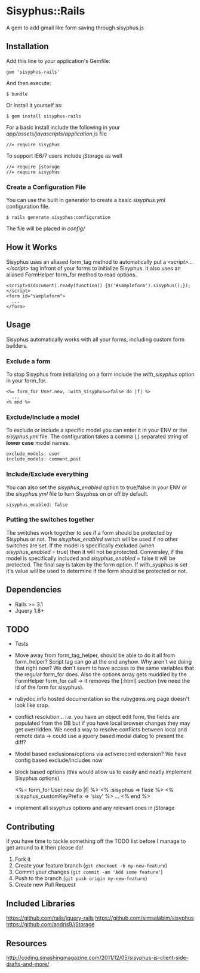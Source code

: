 # Sisyphus::Rails

A gem to add gmail like form saving through sisyphus.js

## Installation

Add this line to your application's Gemfile:

    gem 'sisyphus-rails'

And then execute:

    $ bundle

Or install it yourself as:

    $ gem install sisyphus-rails

For a basic install include the following in your *app/assets/javascripts/application.js* file

    //= require sisyphus

To support IE6/7 users include jStorage as well

    //= require jstorage
    //= require sisyphus

### Create a Configuration File

You can use the built in generator to create a basic *sisyphus.yml* configuration file. 

    $ rails generate sisyphus:configuration

The file will be placed in *config/*

## How it Works

Sisyphus uses an aliased form_tag method to automatically put a *&lt;script&gt;...&lt;/script&gt;* tag infront of your forms to initialize Sisyphus. It also uses an aliased FormHelper form_for method to read options.

    <script>$(document).ready(function() {$('#sampleform').sisyphus();});</script>
    <form id="sampleform">
      ...
    </form>

## Usage

Sisyphus automatically works with all your forms, including custom form builders. 

### Exclude a form

To stop Sisyphus from initializing on a form include the *with_sisyphus* option in your form_for.

    <%= form_for User.new, :with_sisyphus=>false do |f| %>
      ...
    <% end %>

### Exclude/Include a model

To exclude or include a specific model you can enter it in your ENV or the *sisyphus.yml* file. The configuration takes a comma (,) separated string of __lower case__ model names.

    exclude_models: user
    include_models: comment,post
    
### Include/Exclude everything

You can also set the *sisyphus_enabled* option to true/false in your ENV or the *sisyphus.yml* file to turn Sisyphus on or off by default.

    sisyphus_enabled: false
    
### Putting the switches together

The switches work together to see if a form should be protected by Sisyphus or not. The *sisyphus_enabled* switch will be used if no other switches are set. If the model is specifically excluded (when *sisyphus_enabled* = true) then it will not be protected. Conversley, if the model is specifically included and *sisyphus_enabled* = false it will be protected. The final say is taken by the form option. If *with_sysphus* is set it's value will be used to determine if the form should be protected or not.

## Dependencies

- Rails >= 3.1
- Jquery 1.8+

## TODO

- Tests
- Move away from form_tag_helper, should be able to do it all from form_helper? Script tag can go at the end anyhow. Why aren't we doing that right now? We don't seem to have access to the same variables that the regular form_for does. Also the options array gets muddied by the FormHelper form_for call -> it removes the [:html] section (we need the id of the form for sisyphus). 
- rubydoc.info hosted documentation so the rubygems.org page doesn't look like crap.
- conflict resolution... i.e. you have an object edit form, the fields are populated from the DB but if you have local browser changes they may get overridden. We need a way to resolve conflicts between local and remote data -> could use a jquery based modal dialog to present the diff?
- Model based exclusions/options via activerecord extension? We have config based exclude/includes now
- block based options (this would allow us to easily and neatly implement Sisyphus options)

    <%= form_for User.new do |f| %>
      <% :sisyphus => flase %>
      <% :sisyphus_customKeyPrefix => 'sisy' %>
      ...
    <% end %>

- implement all sisyphus options and any relevant ones in jStorage

## Contributing

If you have time to tackle something off the TODO list before I manage to get around to it then please do!

1. Fork it
2. Create your feature branch (`git checkout -b my-new-feature`)
3. Commit your changes (`git commit -am 'Add some feature'`)
4. Push to the branch (`git push origin my-new-feature`)
5. Create new Pull Request

## Included Libraries

https://github.com/rails/jquery-rails
https://github.com/simsalabim/sisyphus
https://github.com/andris9/jStorage

## Resources

http://coding.smashingmagazine.com/2011/12/05/sisyphus-js-client-side-drafts-and-more/
